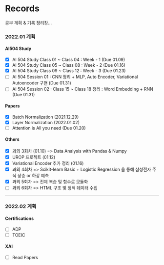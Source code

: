 # Records

공부 계획 & 기록 정리장...

### 2022.01 계획
#### AI504 Study
- [X] AI 504 Study Class 01 ~ Class 04 : Week - 1 (Due 01.09)
- [X] AI 504 Study Class 05 ~ Class 08 : Week - 2 (Due 01.16)
- [X] AI 504 Study Class 09 ~ Class 12 : Week - 3 (Due 01.23)
- [ ] AI 504 Session 01 : CNN 정리 + MLP, Auto Encoder, Variational Autoencoder 구현 (Due 01.31)
- [ ] AI 504 Session 02 : Class 15 ~ Class 18 정리 : Word Embedding + RNN (Due 01.31)

#### Papers
- [X] Batch Normalization (2021.12.29)
- [X] Layer Normalization (2022.01.02)
- [ ] Attention is All you need (Due 01.20)

#### Others
- [X] 과외 3회차 (01.10) => Data Analysis with Pandas & Numpy
- [X] UROP 프로젝트 (01.12)
- [X] Variational Encoder 추가 정리 (01.16)
- [X] 과외 4회차 => Scikit-learn Basic + Logistic Regression 을 통해 삼성전자 주식 상승 or 하강 예측
- [X] 과외 5회차 => 전체 복습 및 함수로 모듈화
- [ ] 과외 6회차 => HTML 구조 및 정적 데이터 수집

---

### 2022.02 계획
#### Certifications
- [ ] ADP
- [ ] TOEIC

#### XAI
- [ ] Read Papers
